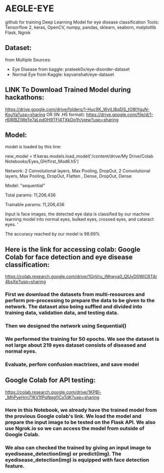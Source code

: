 # AEGLE-EYE
github for training Deep Learning Model for eye disease classification
Tools: Tensorflow 2, keras, OpenCV, numpy, pandas, sklearn, seaborn,  matplotlib Flask, Ngrok


## Dataset:
from Multiple Sources: 
- Eye Disease from kaggle: prateek0x/eye-disorder-dataset 
- Normal Eye from Kaggle: kayvanshah/eye-dataset


## LINK To Download Trained Model during hackathons: 
https://drive.google.com/drive/folders/1-Huc9X_WvlLI8q5IS_tO8tYguN-KouYa?usp=sharing
OR (IN .H5 format): https://drive.google.com/file/d/1-r6IRlBZiWeTe7aLpd0H9TFI4TXkDq1h/view?usp=sharing


## Model: 

model is loaded by this line:

  new_model = tf.keras.models.load_model('/content/drive/My Drive/Colab Notebooks/Eyes_GH/first_Mod6.h5')

Network:  2 Convolutional layers, Max Pooling, DropOut, 2 Convolutional layers, Max Pooling, DropOut, Flatten , Dense, DropOut, Dense

Model: "sequential"

Total params: 11,206,436

Trainable params: 11,206,436

Input is face images, the detected eye data is classified by our machine learning model into normal eyes, bulked eyes, crossed eyes, and cataract eyes. '

The accuracy reached by our model is 98.69%


## Here is the link for accessing colab: Google Colab for face detection and eye disease classification:
https://colab.research.google.com/drive/1GnVru_iNhwya0_QfJyD0WIC6T4r4bsXp?usp=sharing

### First we download the datasets from multi-resources and perform pre-processing to prepare the data to be given to the network. The dataset also being suffled and divided into training data, validation data, and testing data. 

### Then we designed the network using Sequential()

### We performed the training for 50 epochs. We see the dataset is not large about 219 eyes dataset consists of diseased and normal eyes.

### Evaluate, perfom confusion mactrixes, and save model

## Google Colab for API testing:
https://colab.research.google.com/drive/1KPBl-_MhPyeHrn71KV1fPqNqgI1CxTdK?usp=sharing

### Here in this Notebook, we already have the trained model from the provious Google colab's link. We load the model and prepare the input image to be tested on the Flask API. We also use Ngrok.io so we can access the model from outside of Google Colab.

### We also can checked the trained by giving an input image to eyedisease_detection(img) or predict(img). The eyedisease_detection(img) is equipped with face detection feature.

